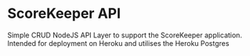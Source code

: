 # ScoreKeeper API
Simple CRUD NodeJS API Layer to support the ScoreKeeper application. 
Intended for deployment on Heroku and utilises the Heroku Postgres  